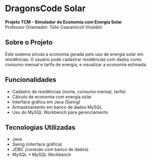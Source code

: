 # DragonsCode Solar

**Projeto TCM - Simulador de Economia com Energia Solar**  
Professor Orientador: Túlio Cearamicoli Vivaldini

## Sobre o Projeto

Este sistema simula a economia gerada pelo uso de energia solar em residências. O usuário pode cadastrar residências com dados como consumo mensal e tarifa de energia, e visualizar a economia estimada.

## Funcionalidades

- Cadastro de residências (nome, consumo mensal, tarifa)
- Cálculo de economia com energia solar
- Interface gráfica em Java (Swing)
- Armazenamento em banco de dados MySQL
- Uso do MySQL Workbench para gerenciamento

## Tecnologias Utilizadas

- Java
- Swing (interface gráfica)
- JDBC (conexão com banco de dados)
- MySQL + MySQL Workbench
